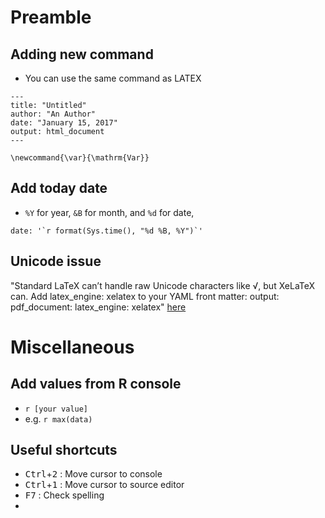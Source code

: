 # Preamble
## Adding new command
* You can use the same command as LATEX

```
---
title: "Untitled"
author: "An Author"
date: "January 15, 2017"
output: html_document
---

\newcommand{\var}{\mathrm{Var}}
```

## Add today date
* `%Y` for year, `&B` for month, and `%d` for date, 

```
date: '`r format(Sys.time(), "%d %B, %Y")`'
```

## Unicode issue

"Standard LaTeX can’t handle raw Unicode characters like √, but XeLaTeX can. Add latex_engine: xelatex to your YAML front matter: output: pdf_document: latex_engine: xelatex" [here](https://community.rstudio.com/t/tidyverse-1-2-1-knitting-to-pdf-issue/2880)

# Miscellaneous
## Add values from R console
* `r [your value]`
* e.g. `r max(data)`


## Useful shortcuts
* <kbd>Ctrl</kbd>+<kbd>2</kbd> : Move cursor to console
* <kbd>Ctrl</kbd>+<kbd>1</kbd> : Move cursor to source editor
* <kbd>F7</kbd> : Check spelling
* 
